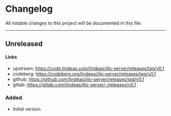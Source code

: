 # Changelog

All notable changes to this project will be documented in this file.

---

## Unreleased

#### Links
- upstream: https://code.lindeas.com/lindeas/jilo-server/releases/tag/v0.1
- codeberg: https://codeberg.org/lindeas/jilo-server/releases/tag/v0.1
- github: https://github.com/lindeas/jilo-server/releases/tag/v0.1
- gitlab: https://gitlab.com/lindeas/jilo-server/-/releases/v0.1

### Added
- Initial version
